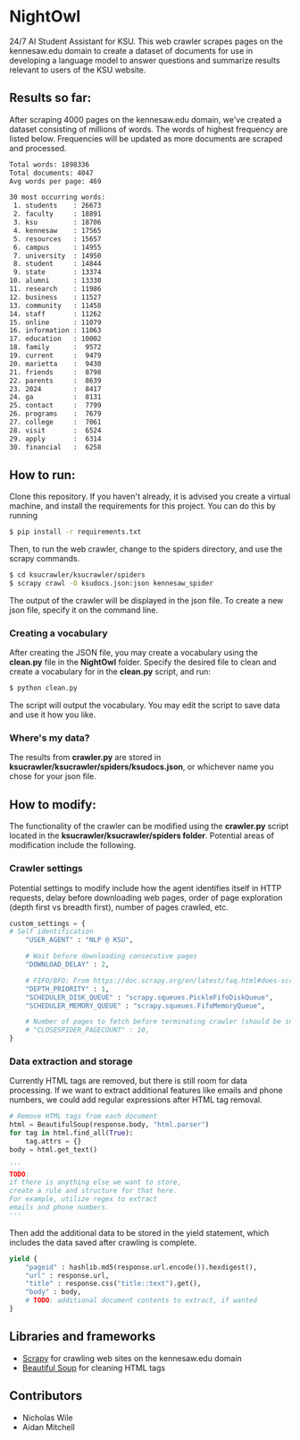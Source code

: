 # NightOwl
24/7 AI Student Assistant for KSU. This web crawler scrapes pages on the kennesaw.edu domain to create a dataset of documents for use in developing a language model to answer questions and summarize results relevant to users of the KSU website. 

## Results so far:
After scraping 4000 pages on the kennesaw.edu domain, we've created a dataset consisting of millions of words. The words of highest frequency are listed below. Frequencies will be updated as more documents are scraped and processed.

```bash
Total words: 1898336   
Total documents: 4047  
Avg words per page: 469

30 most occurring words:
 1. students    : 26673
 2. faculty     : 18891
 3. ksu         : 18706
 4. kennesaw    : 17565
 5. resources   : 15657
 6. campus      : 14955
 7. university  : 14950
 8. student     : 14844
 9. state       : 13374
10. alumni      : 13330
11. research    : 11986
12. business    : 11527
13. community   : 11458
14. staff       : 11262
15. online      : 11079
16. information : 11063
17. education   : 10002
18. family      :  9572
19. current     :  9479
20. marietta    :  9430
21. friends     :  8798
22. parents     :  8639
23. 2024        :  8417
24. ga          :  8131
25. contact     :  7799
26. programs    :  7679
27. college     :  7061
28. visit       :  6524
29. apply       :  6314
30. financial   :  6258
```
## How to run:

Clone this repository. If you haven't already, it is advised you create a virtual machine, and install the requirements for this project. You can do this by running
```bash
$ pip install -r requirements.txt
```

Then, to run the web crawler, change to the spiders directory, and use the scrapy commands. 
```bash
$ cd ksucrawler/ksucrawler/spiders
$ scrapy crawl -O ksudocs.json:json kennesaw_spider
```

The output of the crawler will be displayed in the json file. To create a new json file, specify it on the command line.

### Creating a vocabulary

After creating the JSON file, you may create a vocabulary using the **clean.py** file in the **NightOwl** folder. Specify the desired file to clean and create a vocabulary for in the **clean.py** script, and run:

```bash
$ python clean.py
```

The script will output the vocabulary. You may edit the script to save data and use it how you like.

### Where's my data?

The results from **crawler.py** are stored in **ksucrawler/ksucrawler/spiders/ksudocs.json**, or whichever name you chose for your json file.

## How to modify:

The functionality of the crawler can be modified using the **crawler.py** script located in the **ksucrawler/ksucrawler/spiders folder**. Potential areas of modification include the following.

### Crawler settings

Potential settings to modify include how the agent identifies itself in HTTP requests, delay before downloading web pages, order of page exploration (depth first vs breadth first), number of pages crawled, etc.

```python
custom_settings = {
# Self identification
    "USER_AGENT" : "NLP @ KSU",

    # Wait before downloading consecutive pages
    "DOWNLOAD_DELAY" : 2,

    # FIFO/BFO: From https://doc.scrapy.org/en/latest/faq.html#does-scrapy-crawl-in-breadth-first-or-depth-first-order
    "DEPTH_PRIORITY" : 1,
    "SCHEDULER_DISK_QUEUE" : "scrapy.squeues.PickleFifoDiskQueue",
    "SCHEDULER_MEMORY_QUEUE" : "scrapy.squeues.FifoMemoryQueue",

    # Number of pages to fetch before terminating crawler (should be increased after testing is done)
    # "CLOSESPIDER_PAGECOUNT" : 10,
}
```

### Data extraction and storage

Currently HTML tags are removed, but there is still room for data processing. If we want to extract additional features like emails and phone numbers, we could add regular expressions after HTML tag removal.

```python
# Remove HTML tags from each document
html = BeautifulSoup(response.body, "html.parser")
for tag in html.find_all(True):
    tag.attrs = {}
body = html.get_text()

'''
TODO: 
if there is anything else we want to store, 
create a rule and structure for that here. 
For example, utilize regex to extract 
emails and phone numbers.
'''
```

Then add the additional data to be stored in the yield statement, which includes the data saved after crawling is complete.

```python
yield { 
    "pageid" : hashlib.md5(response.url.encode()).hexdigest(),
    "url" : response.url,
    "title" : response.css("title::text").get(),
    "body" : body,
    # TODO: additional document contents to extract, if wanted
}
```

## Libraries and frameworks
* [Scrapy]("https://docs.scrapy.org/en/latest/intro/overview.html") for crawling web sites on the kennesaw.edu domain 
* [Beautiful Soup]("https://www.crummy.com/software/BeautifulSoup/bs4/doc/") for cleaning HTML tags

## Contributors
* Nicholas Wile
* Aidan Mitchell
<!--
* Afifa Jinan
--->
